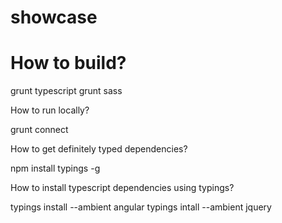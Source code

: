 # showcase

# How to build?

grunt typescript
grunt sass

How to run locally?

grunt connect

How to get definitely typed dependencies?

npm install typings -g

How to install typescript dependencies using typings?

typings install --ambient angular
typings intall --ambient jquery
